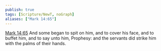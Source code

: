 ```yaml
---
publish: true
tags: [Scripture/NewT, noGraph]
aliases: ["Mark 14:65"]
---
```

[Mark 14:65](https://churchofjesuschrist.org/study/scriptures/nt/mark/14?lang=eng&id=p65#p65) And some began to spit on him, and to cover his face, and to buffet him, and to say unto him, Prophesy: and the servants did strike him with the palms of their hands.
